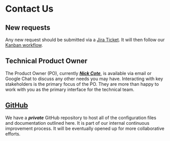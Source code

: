 # Contact Us

## New requests

Any new request should be submitted via a [Jira Ticket](https://jira.ucar.edu/secure/CreateIssue!default.jspa). It will then follow our [Kanban workflow](how-to/agile.md#kanban-board). 

## Technical Product Owner

The Product Owner (PO), currently ***[Nick Cote](mailto:ncote@ucar.edu)***, is available via email or Google Chat to discuss any other needs you may have. Interacting with key stakeholders is the primary focus of the PO. They are more than happy to work with you as the primary interface for the technical team. 

## [GitHub](https://github.com/NCAR/cisl-cloud/)

We have a ***private*** GitHub repository to host all of the configuration files and documentation outlined here. It is part of our internal continuous improvement process. It will be eventually opened up for more collaborative efforts.